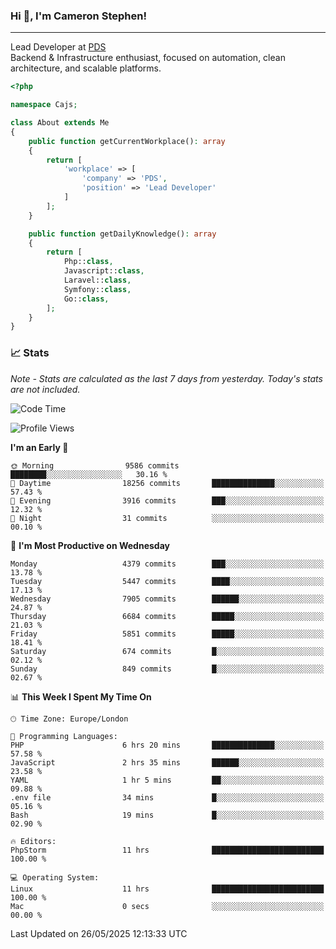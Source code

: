 ### Hi 👋, I'm Cameron Stephen!

---

Lead Developer at [PDS](https://prindatasolutions.co.uk)  
Backend & Infrastructure enthusiast, focused on automation, clean architecture, and scalable platforms.


```php
<?php

namespace Cajs;

class About extends Me
{
    public function getCurrentWorkplace(): array
    {
        return [
            'workplace' => [
                'company' => 'PDS',
                'position' => 'Lead Developer'
            ]
        ];
    }

    public function getDailyKnowledge(): array
    {
        return [
            Php::class,
            Javascript::class,
            Laravel::class,
            Symfony::class,
            Go::class,
        ];
    }
}
```

### 📈 Stats
<p><em>Note - Stats are calculated as the last 7 days from yesterday. Today's stats are not included.</em></p>


<!--START_SECTION:waka-->
![Code Time](http://img.shields.io/badge/Code%20Time-4%2C493%20hrs%2041%20mins-blue)

![Profile Views](http://img.shields.io/badge/Profile%20Views-0-blue)

**I'm an Early 🐤** 

```text
🌞 Morning                9586 commits        ████████░░░░░░░░░░░░░░░░░   30.16 % 
🌆 Daytime                18256 commits       ██████████████░░░░░░░░░░░   57.43 % 
🌃 Evening                3916 commits        ███░░░░░░░░░░░░░░░░░░░░░░   12.32 % 
🌙 Night                  31 commits          ░░░░░░░░░░░░░░░░░░░░░░░░░   00.10 % 
```
📅 **I'm Most Productive on Wednesday** 

```text
Monday                   4379 commits        ███░░░░░░░░░░░░░░░░░░░░░░   13.78 % 
Tuesday                  5447 commits        ████░░░░░░░░░░░░░░░░░░░░░   17.13 % 
Wednesday                7905 commits        ██████░░░░░░░░░░░░░░░░░░░   24.87 % 
Thursday                 6684 commits        █████░░░░░░░░░░░░░░░░░░░░   21.03 % 
Friday                   5851 commits        █████░░░░░░░░░░░░░░░░░░░░   18.41 % 
Saturday                 674 commits         █░░░░░░░░░░░░░░░░░░░░░░░░   02.12 % 
Sunday                   849 commits         █░░░░░░░░░░░░░░░░░░░░░░░░   02.67 % 
```


📊 **This Week I Spent My Time On** 

```text
🕑︎ Time Zone: Europe/London

💬 Programming Languages: 
PHP                      6 hrs 20 mins       ██████████████░░░░░░░░░░░   57.58 % 
JavaScript               2 hrs 35 mins       ██████░░░░░░░░░░░░░░░░░░░   23.58 % 
YAML                     1 hr 5 mins         ██░░░░░░░░░░░░░░░░░░░░░░░   09.88 % 
.env file                34 mins             █░░░░░░░░░░░░░░░░░░░░░░░░   05.16 % 
Bash                     19 mins             █░░░░░░░░░░░░░░░░░░░░░░░░   02.90 % 

🔥 Editors: 
PhpStorm                 11 hrs              █████████████████████████   100.00 % 

💻 Operating System: 
Linux                    11 hrs              █████████████████████████   100.00 % 
Mac                      0 secs              ░░░░░░░░░░░░░░░░░░░░░░░░░   00.00 % 
```


 Last Updated on 26/05/2025 12:13:33 UTC
<!--END_SECTION:waka-->
